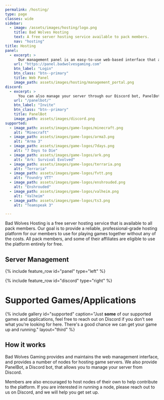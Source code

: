 ```yaml
---
permalink: /hosting/
type: page
classes: wide
sidebar:
  - image: /assets/images/hosting/logo.png
    title: Bad Wolves Hosting
    text: A free server hosting service available to pack members.
    nav: "hosting"
title: Hosting
panel:
  - excerpt: >
      Our management panel is an easy-to-use web-based interface that allows you to manage your server, view logs, and more. You can access the panel by clicking the button below.
    url: "https://panel.badwolvesgaming.com"
    btn_label: "Login"
    btn_class: "btn--primary"
    title: Web Panel
    image_path: assets/images/hosting/management_portal.png
discord:
  - excerpt: >
      You can also manage your server through our Discord bot, PanelBot. PanelBot allows you to start, stop, and restart your server, as well as view logs and more. You can invite PanelBot to your server by clicking the button below.
    url: "/panelbot/"
    btn_label: "Invite"
    btn_class: "btn--primary"
    title: PanelBot
    image_path: assets/images/discord.png
supported:
  - image_path: assets/images/game-logos/minecraft.png
    alt: "Minecraft"
  - image_path: assets/images/game-logos/arma3.png
    alt: "Arma 3"
  - image_path: assets/images/game-logos/7days.png
    alt: "7 Days to Die"
  - image_path: assets/images/game-logos/ark.png
    alt: "Ark: Survival Evolved"
  - image_path: assets/images/game-logos/terraria.png
    alt: "Terraria"
  - image_path: assets/images/game-logos/fvtt.png
    alt: "Foundry VTT"
  - image_path: assets/images/game-logos/enshrouded.png
    alt: "Enshrouded"
  - image_path: assets/images/game-logos/valheim.png
    alt: "Valheim"
  - image_path: assets/images/game-logos/ts3.png
    alt: "Teamspeak 3"

---
```


Bad Wolves Hosting is a free server hosting service that is available to all pack members. 
Our goal is to provide a reliable, professional-grade hosting platform for our members to use for playing games together without any of the costs. All pack members, and some of their affiliates are eligible to use the platform entirely for free.

## Server Management

{% include feature_row id="panel" type="left" %}

{% include feature_row id="discord" type="right" %}

# Supported Games/Applications

{% include gallery id="supported" caption="Just **some** of our supported games and applications, feel free to reach out on Discord if you don't see what you're looking for here. There's a good chance we can get your game up and running." layout="third" %}

## How it works

Bad Wolves Gaming provides and maintains the web management interface, and provides a number of nodes for hosting game servers. We also provide PanelBot, a Discord bot, that allows you to manage your server from Discord.

Members are also encouraged to host nodes of their own to help contribute to the platform. If you are interested in running a node, please reach out to us on Discord, and we will help you get set up.

